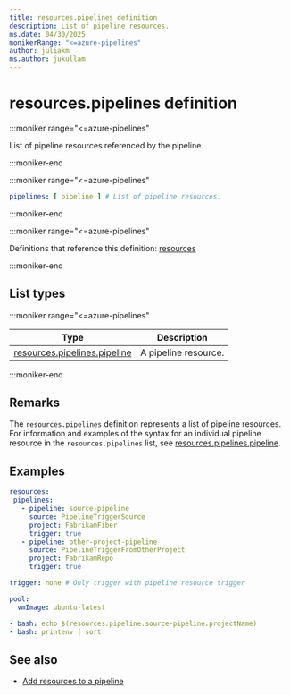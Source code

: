 ```yaml
---
title: resources.pipelines definition
description: List of pipeline resources.
ms.date: 04/30/2025
monikerRange: "<=azure-pipelines"
author: juliakm
ms.author: jukullam
---
```


# resources.pipelines definition

<!-- :::description::: -->
:::moniker range="<=azure-pipelines"

<!-- :::editable-content name="description"::: -->
List of pipeline resources referenced by the pipeline.
<!-- :::editable-content-end::: -->

:::moniker-end
<!-- :::description-end::: -->

<!-- :::syntax::: -->
:::moniker range="<=azure-pipelines"

```yaml
pipelines: [ pipeline ] # List of pipeline resources.
```

:::moniker-end
<!-- :::syntax-end::: -->

<!-- :::parents::: -->
:::moniker range="<=azure-pipelines"

Definitions that reference this definition: [resources](resources.md)

:::moniker-end
<!-- :::parents-end::: -->

## List types

<!-- :::list-types::: -->
:::moniker range="<=azure-pipelines"

| Type | Description |
|---|---|
| [resources.pipelines.pipeline](resources-pipelines-pipeline.md) | A pipeline resource. |

:::moniker-end
<!-- :::list-types-end::: -->

<!-- :::remarks::: -->
<!-- :::editable-content name="remarks"::: -->
## Remarks

The `resources.pipelines` definition represents a list of pipeline resources. For information and examples of the syntax for an individual pipeline resource in the `resources.pipelines` list, see [resources.pipelines.pipeline](./resources-pipelines-pipeline.md).
<!-- :::editable-content-end::: -->
<!-- :::remarks-end::: -->

<!-- :::examples::: -->
<!-- :::editable-content name="examples"::: -->
## Examples

```yml
resources:
 pipelines:
   - pipeline: source-pipeline
     source: PipelineTriggerSource
     project: FabrikamFiber
     trigger: true
   - pipeline: other-project-pipeline
     source: PipelineTriggerFromOtherProject
     project: FabrikamRepo
     trigger: true

trigger: none # Only trigger with pipeline resource trigger

pool:
  vmImage: ubuntu-latest

- bash: echo $(resources.pipeline.source-pipeline.projectName)
- bash: printenv | sort
```
<!-- :::editable-content-end::: -->
<!-- :::examples-end::: -->

<!-- :::see-also::: -->
<!-- :::editable-content name="seeAlso"::: -->
## See also

- [Add resources to a pipeline](/azure/devops/pipelines/process/resources)
<!-- :::editable-content-end::: -->
<!-- :::see-also-end::: -->